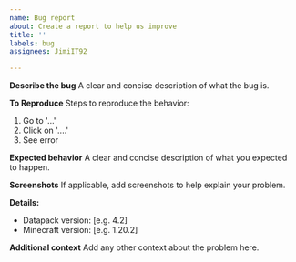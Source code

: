 ```yaml
---
name: Bug report
about: Create a report to help us improve
title: ''
labels: bug
assignees: JimiIT92

---
```


**Describe the bug**
A clear and concise description of what the bug is.

**To Reproduce**
Steps to reproduce the behavior:
1. Go to '...'
2. Click on '....'
3. See error

**Expected behavior**
A clear and concise description of what you expected to happen.

**Screenshots**
If applicable, add screenshots to help explain your problem.

**Details:**
 - Datapack version: [e.g. 4.2]
 - Minecraft version: [e.g. 1.20.2]

**Additional context**
Add any other context about the problem here.
